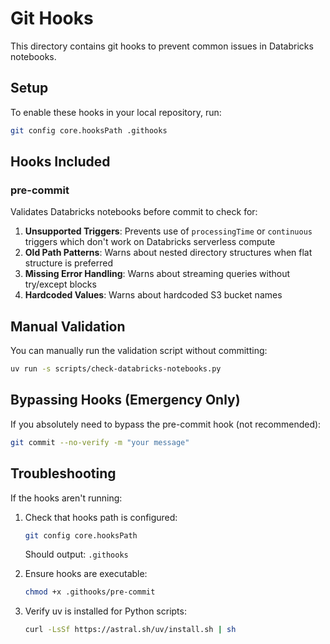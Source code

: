 # Git Hooks

This directory contains git hooks to prevent common issues in Databricks notebooks.

## Setup

To enable these hooks in your local repository, run:

```bash
git config core.hooksPath .githooks
```

## Hooks Included

### pre-commit

Validates Databricks notebooks before commit to check for:

1. **Unsupported Triggers**: Prevents use of `processingTime` or `continuous` triggers which don't work on Databricks serverless compute
2. **Old Path Patterns**: Warns about nested directory structures when flat structure is preferred
3. **Missing Error Handling**: Warns about streaming queries without try/except blocks
4. **Hardcoded Values**: Warns about hardcoded S3 bucket names

## Manual Validation

You can manually run the validation script without committing:

```bash
uv run -s scripts/check-databricks-notebooks.py
```

## Bypassing Hooks (Emergency Only)

If you absolutely need to bypass the pre-commit hook (not recommended):

```bash
git commit --no-verify -m "your message"
```

## Troubleshooting

If the hooks aren't running:

1. Check that hooks path is configured:
   ```bash
   git config core.hooksPath
   ```
   Should output: `.githooks`

2. Ensure hooks are executable:
   ```bash
   chmod +x .githooks/pre-commit
   ```

3. Verify uv is installed for Python scripts:
   ```bash
   curl -LsSf https://astral.sh/uv/install.sh | sh
   ```